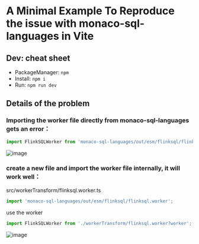 # A Minimal Example To Reproduce the issue with monaco-sql-languages in Vite

## Dev: cheat sheet
+ PackageManager: `npm`
+ Install: `npm i`
+ Run: `npm run dev`

## Details of the problem
### Importing the worker file directly from monaco-sql-languages gets an error：
```typescript
import FlinkSQLWorker from 'monaco-sql-languages/out/esm/flinksql/flinksql.worker?worker'; 
```
![image](https://github.com/HaydenOrz/monaco-sql-languages-vite/assets/58289241/8aa4f12d-4fdf-455b-90e4-166f636a661b)


### create a new file and import the worker file internally, it will work well：
src/workerTransform/flinksql.worker.ts
```typescript
import 'monaco-sql-languages/out/esm/flinksql/flinksql.worker';
```

use the worker
```typescript
import FlinkSQLWorker from './workerTransform/flinksql.worker?worker';
```

![image](https://github.com/HaydenOrz/monaco-sql-languages-vite/assets/58289241/2aaded6d-1bba-430e-8b4a-20f5a8a51a9f)
